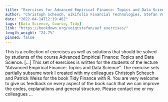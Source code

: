 ```yaml
---
title: "Exercises for Advanced Empirical Finance: Topics and Data Science"
author: "Christoph Scheuch, wikifolio Financial Technologies, Stefan Voigt, University of Copenhagen and Danish Finance Institute, Patrick Weiss, Vienna University of Economics and Business"
date: "2022-04-14T12:19:46Z"
tags: [Data Science, Course, Tidy]
link: "https://bookdown.org/voigtstefan/aef_exercises/"
length_weight: "24.7%"
pinned: false
---
```


This is a collection of exercises as well as solutions that should be solved by students of the course Advanced Empirical Finance: Topics and Data Science. [...] This set of exercises is written for the students of the lecture “Advanced Empirical Finance: Topics and Data Science”.
The exercise sets partially subsume work I created with my colleagues Christoph Scheuch and Patrick Weiss for the book Tidy Finance with R. You are very welcome to give us feedback on every aspect of the book such that we can improve the codes, explanations and general structure. Please contact me or my colleagues ...
